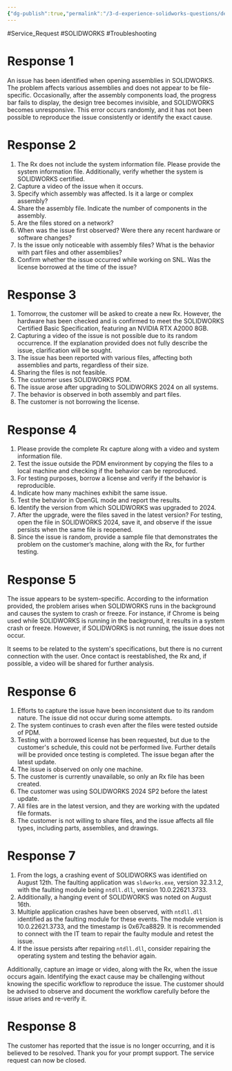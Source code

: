 ```yaml
---
{"dg-publish":true,"permalink":"/3-d-experience-solidworks-questions/design-tree-not-visible-and-system-crashing/"}
---
```


#Service_Request #SOLIDWORKS #Troubleshooting 
# Response 1
An issue has been identified when opening assemblies in SOLIDWORKS. The problem affects various assemblies and does not appear to be file-specific. Occasionally, after the assembly components load, the progress bar fails to display, the design tree becomes invisible, and SOLIDWORKS becomes unresponsive. This error occurs randomly, and it has not been possible to reproduce the issue consistently or identify the exact cause.

# Response 2
1. The Rx does not include the system information file. Please provide the system information file. Additionally, verify whether the system is SOLIDWORKS certified.
2. Capture a video of the issue when it occurs.
3. Specify which assembly was affected. Is it a large or complex assembly?
4. Share the assembly file. Indicate the number of components in the assembly.
5. Are the files stored on a network?
6. When was the issue first observed? Were there any recent hardware or software changes?
7. Is the issue only noticeable with assembly files? What is the behavior with part files and other assemblies?
8. Confirm whether the issue occurred while working on SNL. Was the license borrowed at the time of the issue?

# Response 3
1. Tomorrow, the customer will be asked to create a new Rx. However, the hardware has been checked and is confirmed to meet the SOLIDWORKS Certified Basic Specification, featuring an NVIDIA RTX A2000 8GB.
2. Capturing a video of the issue is not possible due to its random occurrence. If the explanation provided does not fully describe the issue, clarification will be sought.
3. The issue has been reported with various files, affecting both assemblies and parts, regardless of their size.
4. Sharing the files is not feasible.
5. The customer uses SOLIDWORKS PDM.
6. The issue arose after upgrading to SOLIDWORKS 2024 on all systems.
7. The behavior is observed in both assembly and part files.
8. The customer is not borrowing the license.

# Response 4
1. Please provide the complete Rx capture along with a video and system information file.
2. Test the issue outside the PDM environment by copying the files to a local machine and checking if the behavior can be reproduced.
3. For testing purposes, borrow a license and verify if the behavior is reproducible.
4. Indicate how many machines exhibit the same issue.
5. Test the behavior in OpenGL mode and report the results.
6. Identify the version from which SOLIDWORKS was upgraded to 2024.
7. After the upgrade, were the files saved in the latest version? For testing, open the file in SOLIDWORKS 2024, save it, and observe if the issue persists when the same file is reopened.
8. Since the issue is random, provide a sample file that demonstrates the problem on the customer’s machine, along with the Rx, for further testing.

# Response 5
The issue appears to be system-specific. According to the information provided, the problem arises when SOLIDWORKS runs in the background and causes the system to crash or freeze. For instance, if Chrome is being used while SOLIDWORKS is running in the background, it results in a system crash or freeze. However, if SOLIDWORKS is not running, the issue does not occur.

It seems to be related to the system's specifications, but there is no current connection with the user. Once contact is reestablished, the Rx and, if possible, a video will be shared for further analysis.

# Response 6
1. Efforts to capture the issue have been inconsistent due to its random nature. The issue did not occur during some attempts.
2. The system continues to crash even after the files were tested outside of PDM.
3. Testing with a borrowed license has been requested, but due to the customer's schedule, this could not be performed live. Further details will be provided once testing is completed. The issue began after the latest update.
4. The issue is observed on only one machine.
5. The customer is currently unavailable, so only an Rx file has been created.
6. The customer was using SOLIDWORKS 2024 SP2 before the latest update.
7. All files are in the latest version, and they are working with the updated file formats.
8. The customer is not willing to share files, and the issue affects all file types, including parts, assemblies, and drawings.

# Response 7
1. From the logs, a crashing event of SOLIDWORKS was identified on August 12th. The faulting application was `sldworks.exe`, version 32.3.1.2, with the faulting module being `ntdll.dll`, version 10.0.22621.3733.
2. Additionally, a hanging event of SOLIDWORKS was noted on August 16th.
3. Multiple application crashes have been observed, with `ntdll.dll` identified as the faulting module for these events. The module version is 10.0.22621.3733, and the timestamp is 0x67ca8829. It is recommended to connect with the IT team to repair the faulty module and retest the issue.
4. If the issue persists after repairing `ntdll.dll`, consider repairing the operating system and testing the behavior again.

Additionally, capture an image or video, along with the Rx, when the issue occurs again. Identifying the exact cause may be challenging without knowing the specific workflow to reproduce the issue. The customer should be advised to observe and document the workflow carefully before the issue arises and re-verify it.


# Response 8
The customer has reported that the issue is no longer occurring, and it is believed to be resolved. Thank you for your prompt support. The service request can now be closed.
